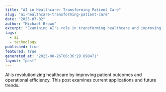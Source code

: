 ```yaml
---
title: "AI in Healthcare: Transforming Patient Care"
slug: "ai-healthcare-transforming-patient-care"
date: "2025-07-02"
author: "Michael Brown"
excerpt: "Examining AI's role in transforming healthcare and improving patient outcomes."
tags:
  - ai
  - technology
published: true
featured: true
generated_at: "2025-08-26T06:36:29.898471"
layout: "post"
---
```


AI is revolutionizing healthcare by improving patient outcomes and operational efficiency. This post examines current applications and future trends.